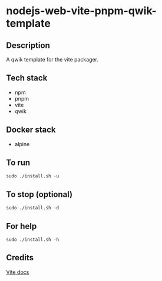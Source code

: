 # nodejs-web-vite-pnpm-qwik-template

## Description
A qwik template for the vite packager.

## Tech stack
- npm
- pnpm
- vite
- qwik

## Docker stack
- alpine

## To run
`sudo ./install.sh -u`

## To stop (optional)
`sudo ./install.sh -d`

## For help
`sudo ./install.sh -h`

## Credits
[Vite docs](https://vitejs.dev/guide/)
